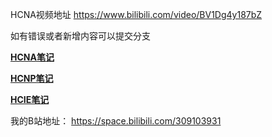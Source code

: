 HCNA视频地址 https://www.bilibili.com/video/BV1Dg4y187bZ 

如有错误或者新增内容可以提交分支

**[HCNA笔记](HCNA/README.md)**

**[HCNP笔记](HCNP/README.md)**

**[HCIE笔记](HCIE/README.md)**

我的B站地址： https://space.bilibili.com/309103931 